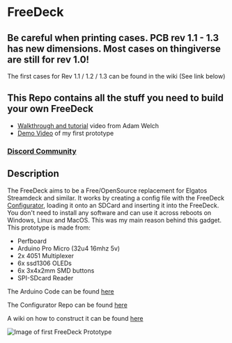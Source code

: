 # FreeDeck

## Be careful when printing cases. PCB rev 1.1 - 1.3 has new dimensions. Most cases on thingiverse are still for rev 1.0!

The first cases for Rev 1.1 / 1.2 / 1.3 can be found in the wiki (See link below)

## This Repo contains all the stuff you need to build your own FreeDeck

- [Walkthrough and tutorial](https://youtu.be/-3Zw8hbpVq4) video from Adam Welch
- [Demo Video](https://www.youtube.com/watch?v=_TcliiU2K48) of my first prototype

### [Discord Community](https://discord.gg/sEt2Rrd)

## Description

The FreeDeck aims to be a Free/OpenSource replacement for Elgatos Streamdeck and similar.
It works by creating a config file with the FreeDeck [Configurator](https://fdconfig.freeyourstream.com/), loading it onto an SDCard and inserting it into the FreeDeck. You don't need to install any software and can use it across reboots on Windows, Linux and MacOS. This was my main reason behind this gadget.
This prototype is made from:

- Perfboard
- Arduino Pro Micro (32u4 16mhz 5v)
- 2x 4051 Multiplexer
- 6x ssd1306 OLEDs
- 6x 3x4x2mm SMD buttons
- SPI-SDcard Reader

The Arduino Code can be found [here](https://github.com/koriwi/freedeck-ino)

The Configurator Repo can be found [here](https://github.com/koriwi/freedeck-configurator)

A wiki on how to construct it can be found [here](https://github.com/FreeYourStream/freedeck-wiki/wiki)

![Image of first FreeDeck Prototype](http://i3.ytimg.com/vi/_TcliiU2K48/maxresdefault.jpg)
